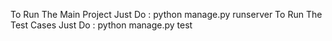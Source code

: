 To Run The Main Project Just Do : python manage.py runserver
To Run The Test Cases Just Do : python manage.py test
